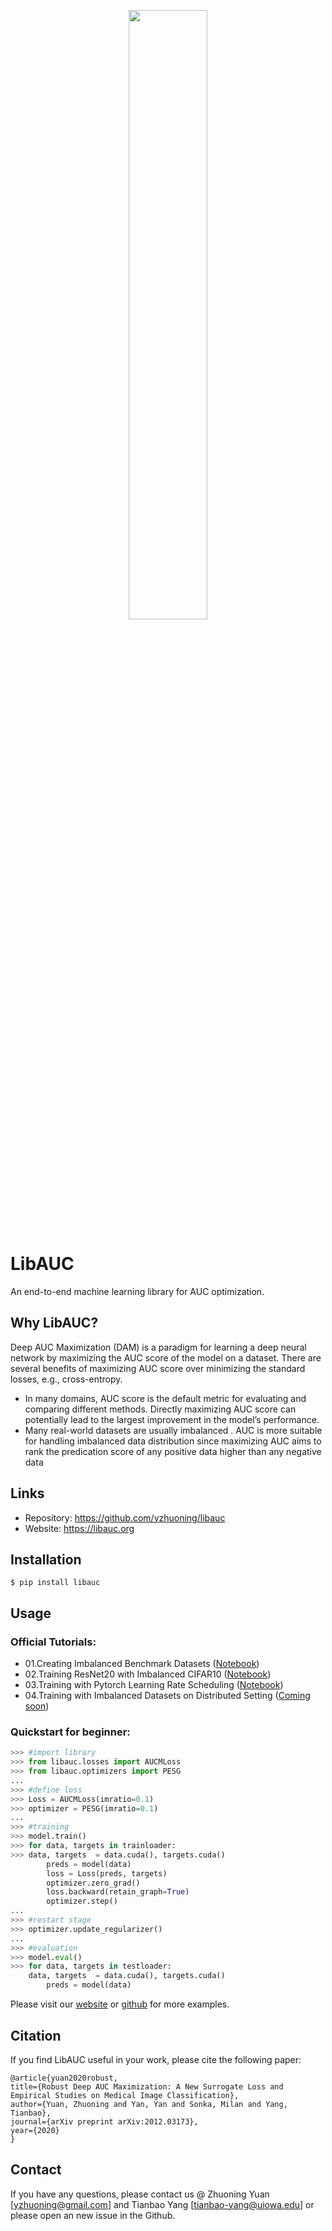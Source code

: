 <p align="center">
  <img src="https://github.com/yzhuoning/LibAUC/blob/main/imgs/libauc.png" width="50%" align="center"/>
</p>


LibAUC
======
An end-to-end machine learning library for AUC optimization. 

Why LibAUC?
---------------
Deep AUC Maximization (DAM) is a paradigm for learning a deep neural network by maximizing the AUC score of the model on a dataset. There are several benefits of maximizing AUC score over minimizing the standard losses, e.g., cross-entropy.

- In many domains, AUC score is the default metric for evaluating and comparing different methods. Directly maximizing AUC score can potentially lead to the largest improvement in the model’s performance.
- Many real-world datasets are usually imbalanced . AUC is more suitable for handling imbalanced data distribution since maximizing AUC aims to rank the predication score of any positive data higher than any negative data

Links
--------------
-  Repository: https://github.com/yzhuoning/libauc
-  Website: https://libauc.org


Installation
--------------
```
$ pip install libauc
```

Usage
-------
### Official Tutorials:
- 01.Creating Imbalanced Benchmark Datasets ([Notebook](https://github.com/yzhuoning/LibAUC/blob/main/examples/01_Creating_Imbalanced_Benchmark_Datasets.ipynb))
- 02.Training ResNet20 with Imbalanced CIFAR10 ([Notebook](https://github.com/yzhuoning/LibAUC/blob/main/examples/02_Training_ResNet20_with_Imbalanced_CIFAR10.ipynb))
- 03.Training with Pytorch Learning Rate Scheduling ([Notebook](https://github.com/yzhuoning/LibAUC/blob/main/examples/03_Training_with_Pytorch_Learning_Rate_Scheduling.ipynb))
- 04.Training with Imbalanced Datasets on Distributed Setting ([Coming soon]())

### Quickstart for beginner:
```python
>>> #import library
>>> from libauc.losses import AUCMLoss
>>> from libauc.optimizers import PESG
...
>>> #define loss
>>> Loss = AUCMLoss(imratio=0.1)
>>> optimizer = PESG(imratio=0.1)
...
>>> #training
>>> model.train()    
>>> for data, targets in trainloader:
>>>	data, targets  = data.cuda(), targets.cuda()
        preds = model(data)
        loss = Loss(preds, targets)
        optimizer.zero_grad()
        loss.backward(retain_graph=True)
        optimizer.step()
...	
>>> #restart stage
>>> optimizer.update_regularizer()		
...   
>>> #evaluation
>>> model.eval()    
>>> for data, targets in testloader:
	data, targets  = data.cuda(), targets.cuda()
        preds = model(data)

```

Please visit our [website](https://libauc.org/) or [github](https://github.com/yzhuoning/libAUC) for more examples. 

Citation
---------
If you find LibAUC useful in your work, please cite the following paper:
```
@article{yuan2020robust,
title={Robust Deep AUC Maximization: A New Surrogate Loss and Empirical Studies on Medical Image Classification},
author={Yuan, Zhuoning and Yan, Yan and Sonka, Milan and Yang, Tianbao},
journal={arXiv preprint arXiv:2012.03173},
year={2020}
}
```

Contact
----------
If you have any questions, please contact us @ Zhuoning Yuan [yzhuoning@gmail.com] and Tianbao Yang [tianbao-yang@uiowa.edu] or please open an new issue in the Github. 
